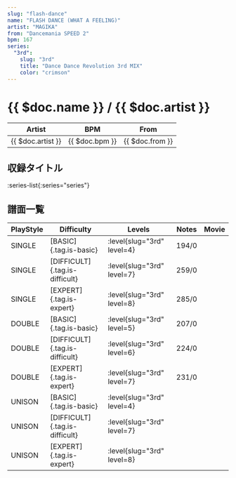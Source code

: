 ```yaml
---
slug: "flash-dance"
name: "FLASH DANCE (WHAT A FEELING)"
artist: "MAGIKA"
from: "Dancemania SPEED 2"
bpm: 167
series:
  "3rd":
    slug: "3rd"
    title: "Dance Dance Revolution 3rd MIX"
    color: "crimson"
---
```


# {{ $doc.name }} / {{ $doc.artist }}

|Artist|BPM|From|
|------|---|----|
|{{ $doc.artist }}|{{ $doc.bpm }}|{{ $doc.from }}|

## 収録タイトル

:series-list{:series="series"}

## 譜面一覧

|PlayStyle|Difficulty|Levels|Notes|Movie|
|---------|----------|------|-----|-----|
|SINGLE|[BASIC]{.tag.is-basic}|:level{slug="3rd" level=4}|194/0||
|SINGLE|[DIFFICULT]{.tag.is-difficult}|:level{slug="3rd" level=7}|259/0||
|SINGLE|[EXPERT]{.tag.is-expert}|:level{slug="3rd" level=8}|285/0||
|DOUBLE|[BASIC]{.tag.is-basic}|:level{slug="3rd" level=5}|207/0||
|DOUBLE|[DIFFICULT]{.tag.is-difficult}|:level{slug="3rd" level=6}|224/0||
|DOUBLE|[EXPERT]{.tag.is-expert}|:level{slug="3rd" level=7}|231/0||
|UNISON|[BASIC]{.tag.is-basic}|:level{slug="3rd" level=4}|||
|UNISON|[DIFFICULT]{.tag.is-difficult}|:level{slug="3rd" level=7}|||
|UNISON|[EXPERT]{.tag.is-expert}|:level{slug="3rd" level=8}|||
